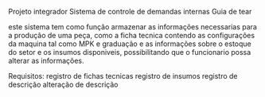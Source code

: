 Projeto integrador
Sistema de controle de demandas internas
Guia de tear

este sistema tem como função armazenar as informações necessarias para a produção de uma peça, como a ficha tecnica contendo as 
configurações da maquina tal como MPK e graduação e as informações sobre o estoque do setor e os insumos disponiveis, possibilitando
que o funcionario possa alterar as informações.

 Requisitos:
registro de fichas tecnicas
registro de insumos 
registro de descrição
alteração de descrição
